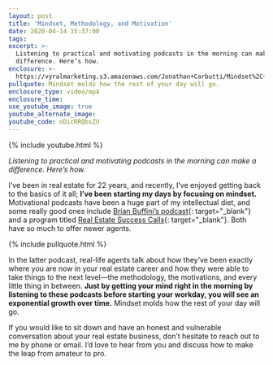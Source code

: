 ```yaml
---
layout: post
title: 'Mindset, Methodology, and Motivation'
date: 2020-04-14 15:37:00
tags:
excerpt: >-
  Listening to practical and motivating podcasts in the morning can make a
  difference. Here’s how.
enclosure: >-
  https://vyralmarketing.s3.amazonaws.com/Jonathan+Carbutti/Mindset%2C+Methodology%2C+and+Motivation.mp4
pullquote: Mindset molds how the rest of your day will go.
enclosure_type: video/mp4
enclosure_time:
use_youtube_image: true
youtube_alternate_image:
youtube_code: nDicRRQbsZU
---
```


{% include youtube.html %}

*Listening to practical and motivating podcasts in the morning can make a difference. Here’s how.*

I’ve been in real estate for 22 years, and recently, I’ve enjoyed getting back to the basics of it all; **I’ve been starting my days by focusing on mindset.** Motivational podcasts have been a huge part of my intellectual diet, and some really good ones include [Brian Buffini’s podcast](https://www.thebrianbuffinishow.com/){: target="_blank"} and a program titled [Real Estate Success Calls](https://www.listennotes.com/podcasts/real-estate-agent-success-calls-mike-iGZpuElVcfX/){: target="_blank"}. Both have so much to offer newer agents.&nbsp;

{% include pullquote.html %}

In the latter podcast, real-life agents talk about how they’ve been exactly where you are now in your real estate career and how they were able to take things to the next level—the methodology, the motivations, and every little thing in between. **Just by getting your mind right in the morning by listening to these podcasts before starting your workday, you will see an exponential growth over time.** Mindset molds how the rest of your day will go.&nbsp;

If you would like to sit down and have an honest and vulnerable conversation about your real estate business, don’t hesitate to reach out to me by phone or email. I’d love to hear from you and discuss how to make the leap from amateur to pro.